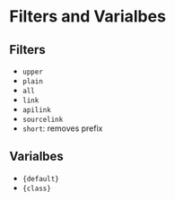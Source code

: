 # Filters and Varialbes

## Filters

* `upper`
* `plain`
* `all`
* `link`
* `apilink`
* `sourcelink`
* `short`: removes prefix


## Varialbes

* `{default}`
* `{class}`
